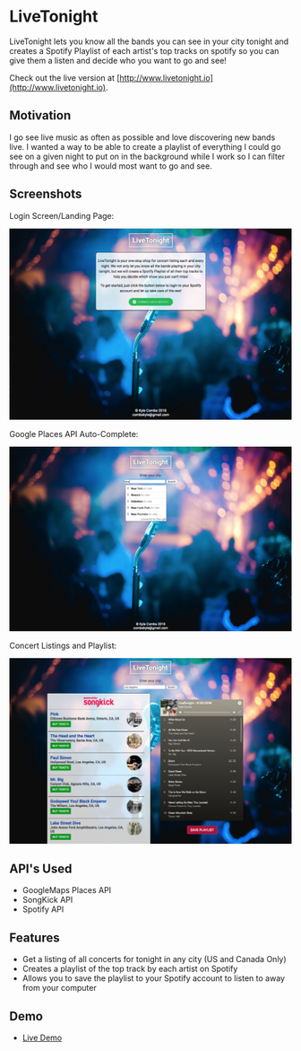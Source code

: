# LiveTonight
LiveTonight lets you know all the bands you can see in your city tonight and creates a Spotify Playlist of each artist's top tracks on spotify so you can give them a listen and decide who you want to go and see!

Check out the live version at [http://www.livetonight.io](http://www.livetonight.io).

## Motivation

I go see live music as often as possible and love discovering new bands live.  I wanted a way to be able to create a playlist of everything I could go see on a given night to put on in the background while I work so I can filter through and see who I would most want to go and see.

## Screenshots
Login Screen/Landing Page:

![login screen](ScreenShots/StartPage.png)

Google Places API Auto-Complete:

![google auto-complete](ScreenShots/GooglePlaces-Auto-Complete.png)

Concert Listings and Playlist:

![main](ScreenShots/FullContent.png)


## API's Used
* GoogleMaps Places API
* SongKick API
* Spotify API

## Features

* Get a listing of all concerts for tonight in any city (US and Canada Only)
* Creates a playlist of the top track by each artist on Spotify
* Allows you to save the playlist to your Spotify account to listen to away from your computer 

## Demo

- [Live Demo](http://www.texpatnyc.com/LiveTonight)

